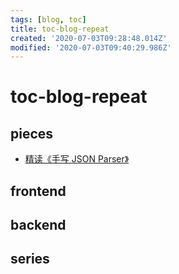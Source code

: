 ```yaml
---
tags: [blog, toc]
title: toc-blog-repeat
created: '2020-07-03T09:28:48.014Z'
modified: '2020-07-03T09:40:29.986Z'
---
```


# toc-blog-repeat

## pieces

- [精读《手写 JSON Parser》](https://zhuanlan.zhihu.com/p/107344979)

## frontend

## backend

## series
